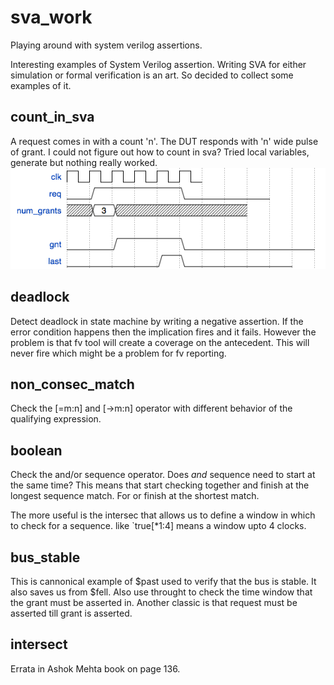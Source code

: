 # sva_work
Playing around with system verilog assertions.

Interesting examples of System Verilog assertion. Writing SVA for either simulation or formal verification is an art. So
decided to collect some examples of it.

## count_in_sva
A request comes in with a count 'n'. The DUT responds with 'n' wide pulse of grant. I could not figure out how to count in sva? Tried local variables, generate but nothing really worked.
![Example Waveform](https://github.com/sanjeevs/sva_work/blob/master/count_in_sva/wavedrom.png)

## deadlock
Detect deadlock in state machine by writing a negative assertion. If the error condition happens then the implication fires and it fails. However the problem is that fv tool will create a coverage on the antecedent. This will
never fire which might be a problem for fv reporting.

## non_consec_match
Check the [=m:n] and [->m:n] operator with different behavior of the qualifying expression.

## boolean 
Check the and/or sequence operator. Does *and* sequence need to start at the same time? This means that start checking
together and finish at the longest sequence match. For or finish at the shortest match.

The more useful is the intersec that allows us to define a window in which to check for a sequence. like `true[*1:4] means a window upto 4 clocks.

## bus_stable
This is cannonical example of $past used to verify that the bus is stable. It also saves us from $fell.  Also use throught to check the time window that the grant must be asserted in.
Another classic is that request must be asserted till grant is asserted.

## intersect
Errata in Ashok Mehta book on page 136.
